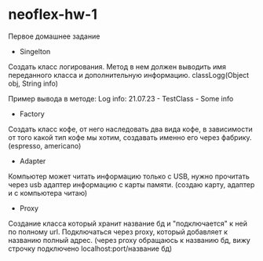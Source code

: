 # neoflex-hw-1
Первое домашнее задание 

- Singelton 

Создать класс логирования. Метод в нем должен выводить имя переданного класса и дополнительную информацию. classLogg(Object obj, String info)

 Пример вывода в методе: Log info: 21.07.23 - TestClass - Some info

- Factory 

Создать класс кофе, от него наследовать два вида кофе, в зависимости от того какой тип кофе мы хотим, создавать именно его через фабрику. (espresso, americano)

- Adapter 

Компьютер может читать информацию только с USB, нужно прочитать через usb адаптер информацию с карты памяти. (создаю карту, адаптер и с компьютера читаю)

- Proxy 

Создание класса который хранит название бд и "подключается" к ней по полному url. Подключаться через proxy, который добавляет к названию полный адрес. (через proxy обращаюсь к названию бд, вижу строчку подключено localhost:port/название бд)  
